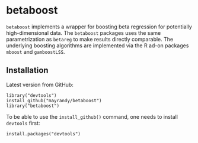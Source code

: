 # betaboost

`betaboost` implements a wrapper for boosting beta regression for potentially 
high-dimensional data. The `betaboost` packages uses the same parametrization as `betareg`
to make results directly comparable. The underlying boosting algorithms are implemented via the 
R ad-on packages `mboost` and `gamboostLSS`.

## Installation

Latest version from GitHub:
  ```
  library("devtools")
  install_github("mayrandy/betaboost")
  library("betaboost")
  ```
  
To be able to use the `install_github()` command, one needs to install `devtools` first:
  ```
  install.packages("devtools")
  ```


